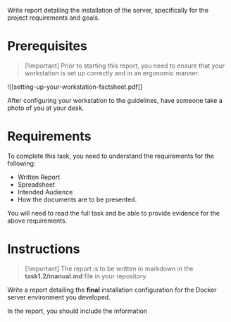 Write report detailing the installation of the server, specifically for the project requirements and goals. 

# Prerequisites

> [!important] Prior to starting this report, you need to ensure that your workstation is set up correctly and in an ergonomic manner.

![[setting-up-your-workstation-factsheet.pdf]]

After configuring your workstation to the guidelines, have someone take a photo of you at your desk.

# Requirements

To complete this task, you need to understand the requirements for the following:

- Written Report
- Spreadsheet
- Intended Audience
- How the documents are to be presented.

You will need to read the full task and be able to provide evidence for the above requirements.

# Instructions

> [!important] The report is to be written in markdown in the **task1.2/manual.md** file in your repository.

Write a report detailing the **final** installation configuration for the Docker server environment you developed.

In the report, you should include the information 